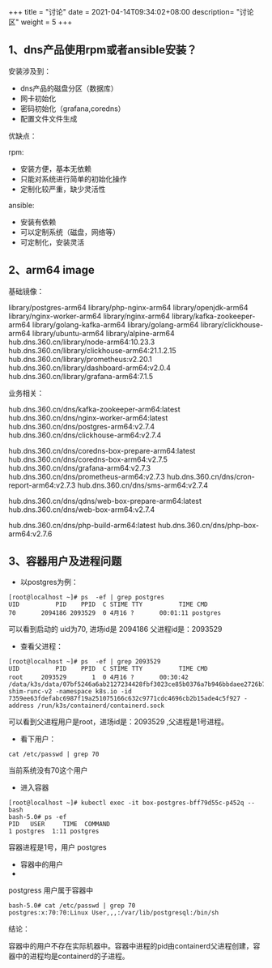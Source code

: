 +++
title = "讨论"
date =  2021-04-14T09:34:02+08:00
description= "讨论区"
weight = 5
+++

## 1、dns产品使用rpm或者ansible安装？

安装涉及到：
- dns产品的磁盘分区（数据库）
- 网卡初始化
- 密码初始化（grafana,coredns）
- 配置文件文件生成

优缺点：

rpm:
  + 安装方便，基本无依赖
  + 只能对系统进行简单的初始化操作
  + 定制化较严重，缺少灵活性

ansible:
  + 安装有依赖
  + 可以定制系统（磁盘，网络等）
  + 可定制化，安装灵活


## 2、arm64 image

基础镜像：

library/postgres-arm64
library/php-nginx-arm64
library/openjdk-arm64
library/nginx-worker-arm64
library/nginx-arm64
library/kafka-zookeeper-arm64
library/golang-kafka-arm64
library/golang-arm64
library/clickhouse-arm64
library/ubuntu-arm64
library/alpine-arm64
hub.dns.360.cn/library/node-arm64:10.23.3
hub.dns.360.cn/library/clickhouse-arm64:21.1.2.15
hub.dns.360.cn/library/prometheus:v2.20.1
hub.dns.360.cn/library/dashboard-arm64:v2.0.4
hub.dns.360.cn/library/grafana-arm64:7.1.5

业务相关：

hub.dns.360.cn/dns/kafka-zookeeper-arm64:latest
hub.dns.360.cn/dns/nginx-worker-arm64:latest
hub.dns.360.cn/dns/postgres-arm64:v2.7.4
hub.dns.360.cn/dns/clickhouse-arm64:v2.7.4

hub.dns.360.cn/dns/coredns-box-prepare-arm64:latest
hub.dns.360.cn/dns/coredns-box-arm64:v2.7.5
hub.dns.360.cn/dns/grafana-arm64:v2.7.3
hub.dns.360.cn/dns/prometheus-arm64:v2.7.3
hub.dns.360.cn/dns/cron-report-arm64:v2.7.3
hub.dns.360.cn/dns/sms-arm64:v2.7.4

hub.dns.360.cn/dns/qdns/web-box-prepare-arm64:latest
hub.dns.360.cn/dns/web-box-arm64:v2.7.4

hub.dns.360.cn/dns/php-build-arm64:latest
hub.dns.360.cn/dns/php-box-arm64:v2.7.6


## 3、容器用户及进程问题

- 以postgres为例：

```shell
[root@localhost ~]# ps  -ef | grep postgres
UID          PID    PPID  C STIME TTY          TIME CMD
70       2094186 2093529  0 4月16 ?       00:01:11 postgres
```

可以看到启动的 uid为70, 进场id是 2094186 父进程id是：2093529

- 查看父进程：

```shell
[root@localhost ~]# ps  -ef | grep 2093529
UID          PID    PPID  C STIME TTY          TIME CMD
root     2093529       1  0 4月16 ?       00:30:42 /data/k3s/data/07bf5246a6ab2127234428fbf3023ce85b0376a7b946bbdaee2726b7d9a6fad8/bin/containerd-shim-runc-v2 -namespace k8s.io -id 7359ee63fdefabc6987f19a251075166c632c9771cdc4696cb2b15ade4c5f927 -address /run/k3s/containerd/containerd.sock
```

可以看到父进程用户是root，进场id是：2093529 ,父进程是1号进程。

- 看下用户：

```shell
cat /etc/passwd | grep 70
```
当前系统没有70这个用户

- 进入容器

```shell
[root@localhost ~]# kubectl exec -it box-postgres-bff79d55c-p452q -- bash
bash-5.0# ps -ef
PID   USER     TIME  COMMAND
1 postgres  1:11 postgres
```

容器进程是1号，用户 postgres

- 容器中的用户
- 
postgress 用户属于容器中

```shell
bash-5.0# cat /etc/passwd | grep 70
postgres:x:70:70:Linux User,,,:/var/lib/postgresql:/bin/sh
```

结论：

容器中的用户不存在实际机器中。容器中进程的pid由containerd父进程创建，容器中的进程均是containerd的子进程。
